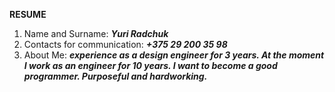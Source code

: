 **RESUME**
1. Name and Surname: ***Yuri Radchuk***
2. Contacts for communication: ***+375 29 200 35 98***
3. About Me: ***experience as a design engineer for 3 years. At the moment I work as an engineer for 10 years. I want to become a good programmer. Purposeful and hardworking.***
